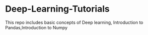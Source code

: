 # Deep-Learning-Tutorials
This repo includes basic concepts of Deep learning, Introduction to Pandas,Introduction to Numpy
